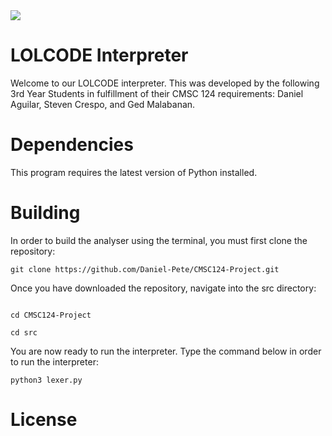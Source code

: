 <img src=https://upload.wikimedia.org/wikipedia/commons/0/02/LOLCode_logo.png>


# LOLCODE Interpreter

Welcome to our LOLCODE interpreter. This was developed by the following 3rd Year Students in fulfillment of their CMSC 124 requirements: Daniel Aguilar, Steven Crespo, and Ged Malabanan. 

# Dependencies
This program requires the latest version of Python installed.


# Building 

In order to build the analyser using the terminal, you must first clone the repository:

`git clone https://github.com/Daniel-Pete/CMSC124-Project.git`

Once you have downloaded the repository, navigate into the src directory:

<code>
cd CMSC124-Project <br>
cd src
</code>

You are now ready to run the interpreter. Type the command below in order to run the interpreter:

`python3 lexer.py`

# License #